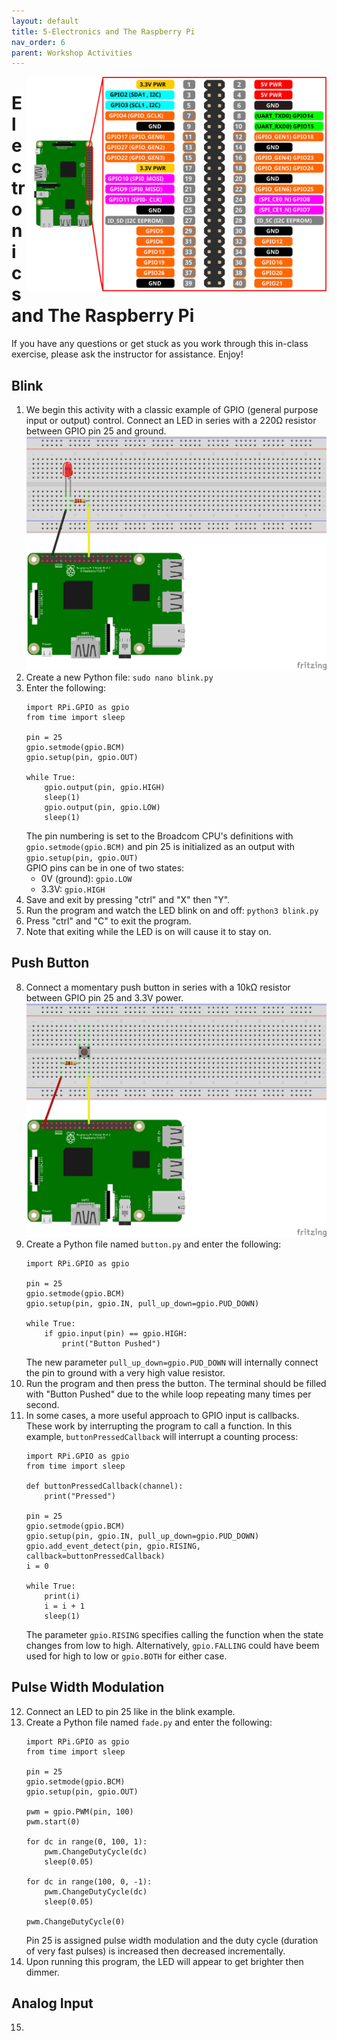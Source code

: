 ```yaml
---
layout: default
title: 5-Electronics and The Raspberry Pi
nav_order: 6
parent: Workshop Activities
---
```


<img src="images/act-5/pi3-gpio.svg" alt="pi3 gpio" style="float:right;width:480px;">

# Electronics and The Raspberry Pi

If you have any questions or get stuck as you work through this in-class exercise, please ask the instructor for assistance. Enjoy!

## Blink
1.  We begin this activity with a classic example of GPIO (general purpose input or output) control. Connect an LED in series with a 220&Omega; resistor between GPIO pin 25 and ground. <br><img src="images/act-5/pi-blink-diagram.png" alt="blink" style="float:center;width:480px;">
2.  Create a new Python file: `sudo nano blink.py`
3.  Enter the following:
    ```
    import RPi.GPIO as gpio
    from time import sleep

    pin = 25
    gpio.setmode(gpio.BCM)
    gpio.setup(pin, gpio.OUT)

    while True:
        gpio.output(pin, gpio.HIGH)
        sleep(1)
        gpio.output(pin, gpio.LOW)
        sleep(1)
    ```
    The pin numbering is set to the Broadcom CPU's definitions with `gpio.setmode(gpio.BCM)` and pin 25 is initialized as an output with `gpio.setup(pin, gpio.OUT)`<br>
    GPIO pins can be in one of two states:
    -   0V (ground): `gpio.LOW`
    -   3.3V: `gpio.HIGH`
5.  Save and exit by pressing "ctrl" and "X" then "Y".
6.  Run the program and watch the LED blink on and off: `python3 blink.py`
7.  Press "ctrl" and "C" to exit the program.
8.  Note that exiting while the LED is on will cause it to stay on.

## Push Button
8.  Connect a momentary push button in series with a 10k&Omega; resistor between GPIO pin 25 and 3.3V power. <br><img src="images/act-5/pi-button-diagram.png" alt="button" style="float:center;width:480px;">
9.  Create a Python file named `button.py` and enter the following:
    ```
    import RPi.GPIO as gpio

    pin = 25
    gpio.setmode(gpio.BCM)
    gpio.setup(pin, gpio.IN, pull_up_down=gpio.PUD_DOWN)

    while True:
        if gpio.input(pin) == gpio.HIGH:
            print("Button Pushed")
    ```
    The new parameter `pull_up_down=gpio.PUD_DOWN` will internally connect the pin to ground with a very high value resistor.
10.  Run the program and then press the button. The terminal should be filled with "Button Pushed" due to the while loop repeating many times per second.
11.  In some cases, a more useful approach to GPIO input is callbacks. These work by interrupting the program to call a function. In this example, `buttonPressedCallback` will interrupt a counting process:
     ```
     import RPi.GPIO as gpio
     from time import sleep

     def buttonPressedCallback(channel):
         print("Pressed")

     pin = 25
     gpio.setmode(gpio.BCM)
     gpio.setup(pin, gpio.IN, pull_up_down=gpio.PUD_DOWN)
     gpio.add_event_detect(pin, gpio.RISING, callback=buttonPressedCallback)
     i = 0
     
     while True:
         print(i)
         i = i + 1
         sleep(1)
     ```
     The parameter `gpio.RISING` specifies calling the function when the state changes from low to high. Alternatively, `gpio.FALLING` could have beem used for high to low or `gpio.BOTH` for either case.

## Pulse Width Modulation
12.  Connect an LED to pin 25 like in the blink example.
13.  Create a Python file named `fade.py` and enter the following:
     ```
     import RPi.GPIO as gpio
     from time import sleep

     pin = 25
     gpio.setmode(gpio.BCM)
     gpio.setup(pin, gpio.OUT)

     pwm = gpio.PWM(pin, 100)
     pwm.start(0)

     for dc in range(0, 100, 1):
         pwm.ChangeDutyCycle(dc)
         sleep(0.05)

     for dc in range(100, 0, -1):
         pwm.ChangeDutyCycle(dc)
         sleep(0.05)

     pwm.ChangeDutyCycle(0)
     ```
     Pin 25 is assigned pulse width modulation and the duty cycle (duration  of very fast pulses) is increased then decreased incrementally.
14.  Upon running this program, the LED will appear to get brighter then dimmer.

## Analog Input
15.  
